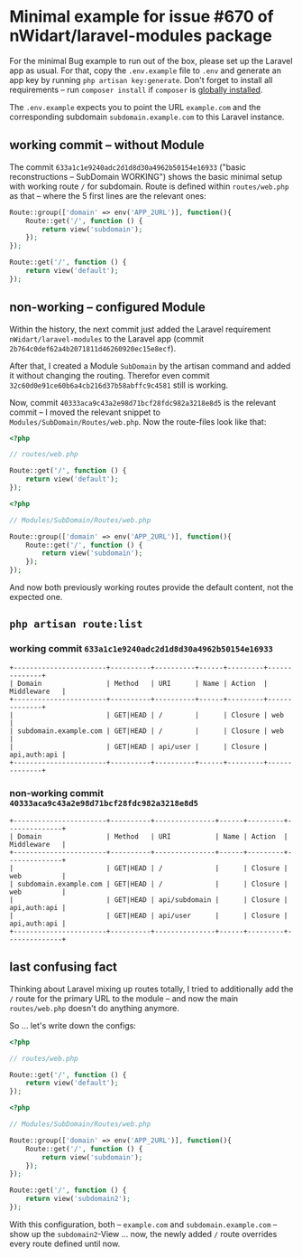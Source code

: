 # Minimal example for issue \#670 of nWidart/laravel-modules package

For the minimal Bug example to run out of the box, please set up the Laravel app as usual. For that, copy the `.env.example` file to `.env` and generate an app key by running `php artisan key:generate`. Don't forget to install all requirements – run `composer install` if `composer` is [globally installed](https://getcomposer.org/doc/03-cli.md#global).

The `.env.example` expects you to point the URL `example.com` and the corresponding subdomain `subdomain.example.com` to this Laravel instance.

## working commit – without Module

The commit `633a1c1e9240adc2d1d8d30a4962b50154e16933` ("basic reconstructions – SubDomain WORKING") shows the basic minimal setup with working route `/` for subdomain. Route is defined within `routes/web.php` as that – where the 5 first lines are the relevant ones:

```php
Route::group(['domain' => env('APP_2URL')], function(){
    Route::get('/', function () {
        return view('subdomain');
    });
});

Route::get('/', function () {
    return view('default');
});
```

## non-working – configured Module

Within the history, the next commit just added the Laravel requirement `nWidart/laravel-modules` to the Laravel app (commit `2b764c0def62a4b2071811d46260920ec15e8ecf`).

After that, I created a Module `SubDomain` by the artisan command and added it without changing the routing. Therefor even commit `32c60d0e91ce60b6a4cb216d37b58abffc9c4581` still is working.

Now, commit `40333aca9c43a2e98d71bcf28fdc982a3218e8d5` is the relevant commit – I moved the relevant snippet to `Modules/SubDomain/Routes/web.php`. Now the route-files look like that:


```php
<?php

// routes/web.php

Route::get('/', function () {
    return view('default');
});
```

```php
<?php

// Modules/SubDomain/Routes/web.php

Route::group(['domain' => env('APP_2URL')], function(){
    Route::get('/', function () {
        return view('subdomain');
    });
});
```

And now both previously working routes provide the default content, not the expected one.

## `php artisan route:list`

### working commit `633a1c1e9240adc2d1d8d30a4962b50154e16933`

```
+-----------------------+----------+----------+------+---------+--------------+
| Domain                | Method   | URI      | Name | Action  | Middleware   |
+-----------------------+----------+----------+------+---------+--------------+
|                       | GET|HEAD | /        |      | Closure | web          |
| subdomain.example.com | GET|HEAD | /        |      | Closure | web          |
|                       | GET|HEAD | api/user |      | Closure | api,auth:api |
+-----------------------+----------+----------+------+---------+--------------+
```

### non-working commit `40333aca9c43a2e98d71bcf28fdc982a3218e8d5`

```
+-----------------------+----------+---------------+------+---------+--------------+
| Domain                | Method   | URI           | Name | Action  | Middleware   |
+-----------------------+----------+---------------+------+---------+--------------+
|                       | GET|HEAD | /             |      | Closure | web          |
| subdomain.example.com | GET|HEAD | /             |      | Closure | web          |
|                       | GET|HEAD | api/subdomain |      | Closure | api,auth:api |
|                       | GET|HEAD | api/user      |      | Closure | api,auth:api |
+-----------------------+----------+---------------+------+---------+--------------+
```

## last confusing fact

Thinking about Laravel mixing up routes totally, I tried to additionally add the `/` route for the primary URL to the module – and now the main `routes/web.php` doesn't do anything anymore.

So ... let's write down the configs:

```php
<?php

// routes/web.php

Route::get('/', function () {
    return view('default');
});
```

```php
<?php

// Modules/SubDomain/Routes/web.php

Route::group(['domain' => env('APP_2URL')], function(){
    Route::get('/', function () {
        return view('subdomain');
    });
});

Route::get('/', function () {
    return view('subdomain2');
});
```

With this configuration, both – `example.com` and `subdomain.example.com` – show up the `subdomain2`-View ... now, the newly added `/` route overrides every route defined until now.
